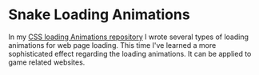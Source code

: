 # Snake Loading Animations

In my [CSS loading Animations repository](https://github.com/Yubing325/LoadingAnimations) I wrote several types of loading animations for web page loading. This time I've learned a more sophisticated effect regarding the loading animations. It can be applied to game related websites.

